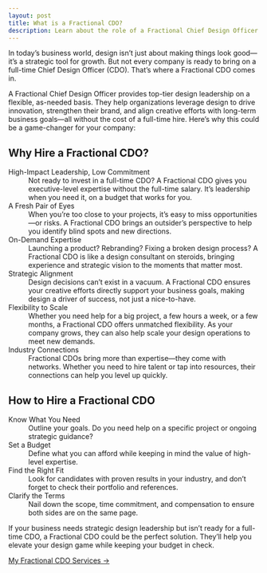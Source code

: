 ```yaml
---
layout: post
title: What is a Fractional CDO?
description: Learn about the role of a Fractional Chief Design Officer and why your company might need one.
---
```


<p class="fade-in-element">
  In today’s business world, design isn’t just about making things look good—it’s a strategic tool for growth. But not every company is ready to bring on a full-time Chief Design Officer (CDO). That’s where a Fractional CDO comes in.
</p>

<p class="fade-in-element">
  A Fractional Chief Design Officer provides top-tier design leadership on a flexible, as-needed basis. They help organizations leverage design to drive innovation, strengthen their brand, and align creative efforts with long-term business goals—all without the cost of a full-time hire. Here’s why this could be a game-changer for your company:
</p>

<h2 class="fade-in-element">Why Hire a Fractional CDO?</h2  >

<dl class="fade-in-element">
  <dt>High-Impact Leadership, Low Commitment</dt>
  <dd>Not ready to invest in a full-time CDO? A Fractional CDO gives you executive-level expertise without the full-time salary. It’s leadership when you need it, on a budget that works for you.</dd>

  <dt>A Fresh Pair of Eyes</dt>
  <dd>When you’re too close to your projects, it’s easy to miss opportunities—or risks. A Fractional CDO brings an outsider’s perspective to help you identify blind spots and new directions.</dd>

  <dt>On-Demand Expertise</dt>
  <dd>Launching a product? Rebranding? Fixing a broken design process? A Fractional CDO is like a design consultant on steroids, bringing experience and strategic vision to the moments that matter most.</dd>

  <dt>Strategic Alignment</dt>
  <dd>Design decisions can’t exist in a vacuum. A Fractional CDO ensures your creative efforts directly support your business goals, making design a driver of success, not just a nice-to-have.</dd>

  <dt>Flexibility to Scale</dt>
  <dd>Whether you need help for a big project, a few hours a week, or a few months, a Fractional CDO offers unmatched flexibility. As your company grows, they can also help scale your design operations to meet new demands.</dd>

  <dt>Industry Connections</dt>
  <dd>Fractional CDOs bring more than expertise—they come with networks. Whether you need to hire talent or tap into resources, their connections can help you level up quickly.</dd>
</dl>

<h2 class="fade-in-element">How to Hire a Fractional CDO</h2>

<dl class="fade-in-element">
  <dt>Know What You Need</dt>
  <dd>Outline your goals. Do you need help on a specific project or ongoing strategic guidance?</dd>

  <dt>Set a Budget</dt>
  <dd>Define what you can afford while keeping in mind the value of high-level expertise.</dd>

  <dt>Find the Right Fit</dt>
  <dd>Look for candidates with proven results in your industry, and don’t forget to check their portfolio and references.</dd>

  <dt>Clarify the Terms</dt>
  <dd>Nail down the scope, time commitment, and compensation to ensure both sides are on the same page.</dd>
</dl>

<p class="fade-in-element">
  If your business needs strategic design leadership but isn’t ready for a full-time CDO, a Fractional CDO could be the perfect solution. They’ll help you elevate your design game while keeping your budget in check.
</p>

<p class="fade-in-element">
    <a href="/services">My Fractional CDO Services &rarr;</a>
</p>
